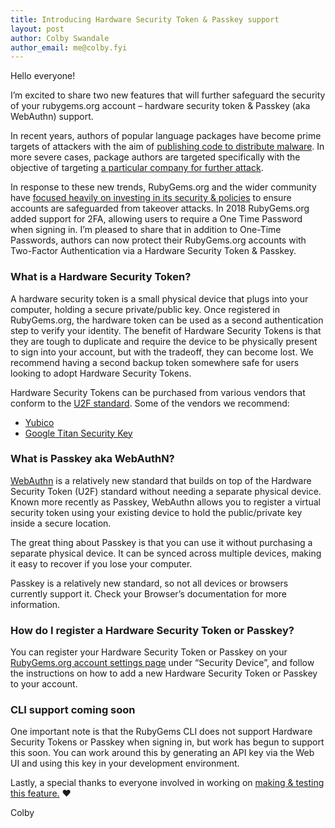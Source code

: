 ```yaml
---
title: Introducing Hardware Security Token & Passkey support
layout: post
author: Colby Swandale
author_email: me@colby.fyi
---
```


Hello everyone!

I’m excited to share two new features that will further safeguard the security of your rubygems.org account – hardware security token & 
Passkey (aka WebAuthn) support.

In recent years, authors of popular language packages have become prime targets of attackers with the aim of [publishing code to distribute malware](https://arxiv.org/pdf/2002.01139.pdf). In more severe cases, package authors are targeted specifically with the objective of targeting [a particular company for further attack](https://www.bleepingcomputer.com/news/security/npm-packages-used-by-crypto-exchanges-compromised/).

In response to these new trends, RubyGems.org and the wider community have [focused heavily on investing in its security & policies](https://rubycentral.org/news/ruby-shield/) to ensure accounts are safeguarded from takeover attacks. In 2018 RubyGems.org added support for 2FA, allowing users to require a One Time Password when signing in. I’m pleased to share that in addition to One-Time Passwords, authors can now protect their RubyGems.org accounts with Two-Factor Authentication via a Hardware Security Token & Passkey.

### What is a Hardware Security Token?

A hardware security token is a small physical device that plugs into your computer, holding a secure private/public key. Once registered in RubyGems.org, the hardware token can be used as a second authentication step to verify your identity. The benefit of Hardware Security Tokens is that they are tough to duplicate and require the device to be physically present to sign into your account, but with the tradeoff, they can become lost. We recommend having a second backup token somewhere safe for users looking to adopt Hardware Security Tokens.

Hardware Security Tokens can be purchased from various vendors that conform to the [U2F standard](https://www.yubico.com/authentication-standards/fido-u2f/). Some of the vendors we recommend:

* [Yubico](https://www.yubico.com/products/)
* [Google Titan Security Key](https://cloud.google.com/titan-security-key)

### What is Passkey aka WebAuthN?

[WebAuthn](https://webauthn.guide) is a relatively new standard that builds on top of the Hardware Security Token (U2F) standard without needing a separate physical device. Known more recently as Passkey, WebAuthn allows you to register a virtual security token using your existing device to hold the public/private key inside a secure location.

The great thing about Passkey is that you can use it without purchasing a separate physical device. It can be synced across multiple devices, making it easy to recover if you lose your computer.

Passkey is a relatively new standard, so not all devices or browsers currently support it. Check your Browser’s documentation for more information.

### How do I register a Hardware Security Token or Passkey?

You can register your Hardware Security Token or Passkey on your [RubyGems.org account settings page](https://rubygems.org/settings/edit) under “Security Device”, and follow the instructions on how to add a new Hardware Security Token or Passkey to your account.

### CLI support coming soon

One important note is that the RubyGems CLI does not support Hardware Security Tokens or Passkey when signing in, but work has begun to support this soon. You can work around this by generating an API key via the Web UI and using this key in your development environment.

Lastly, a special thanks to everyone involved in working on [making & testing this feature.](https://github.com/rubygems/rubygems.org/pull/2865) ❤️

Colby
